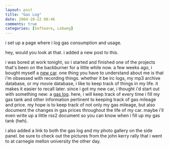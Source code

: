 ```yaml
---
layout: post
title: "Gas Log"
date: 2004-10-22 00:46
comments: true
categories: [Software, Lebwog]
---
```

i set up a page where i log gas consumption and usage.

<!-- more -->

hey, would you look at that.  i added a new post to this.

i was bored at work tonight, so i started and finished one of the projects that's been on the backburner for a little while now.  a few weeks ago, i bought myself a <striker>[new car](http://genetik.caffeine.nu/gallery/new_car/)</strike>.  one thing you have to understand about me is that i'm obsessed with recording things.  whether it be irc logs, my mp3 archive database, or my movie database, i like to keep track of things in my life.  it makes it easier to recall later.  since i got my new car, i thought i'd start out with something new: a [gas log](http://www.cabbits.com/gaslog/).  here, i will keep track of every time i fill my gas tank and other information pertinent to keeping track of gas mileage and price.  my hope is to keep track of not only my gas mileage, but also document the changes in gas prices throughout the life of my car.  maybe i'll even write up a little rss2 document so you can know when i fill up my gas tank (heh).

i also added a link to both the gas log and my photo gallery on the side panel.  be sure to check out the pictures from the john kerry rally that i went to at carnegie mellon university the other day.
